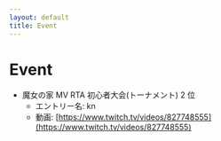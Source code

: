 ```yaml
---
layout: default
title: Event
---
```


# Event

- 魔女の家 MV RTA 初心者大会(トーナメント) 2 位
  - エントリー名: kn
  - 動画: [https://www.twitch.tv/videos/827748555](https://www.twitch.tv/videos/827748555)
